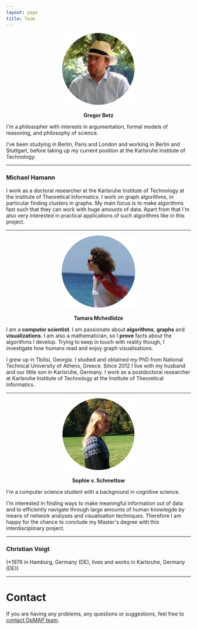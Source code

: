 ```yaml
---
layout: page
title: Team
---
```


<p align="center">
  <img src="images/Gregor.png" width="200"><br><br>
  <b>Gregor Betz</b>
</p>

I'm a philosopher with interests in argumentation, formal models of reasoning, and philosophy of science.

I've been studying in Berlin, Paris and London and working in Berlin and Stuttgart, before taking up my current position at the Karlsruhe Institute of Technology.

***

### Michael Hamann

I work as a doctoral researcher at the Karlsruhe Institute of Technology at the Institute of Theoretical Informatics. I work on graph algorithms, in particular finding clusters in graphs. My main focus is to make algorithms fast such that they can work with huge amounts of data. Apart from that I'm also very interested in practical applications of such algorithms like in this project.

***

<p align="center">
  <img src="images/Tamara.png" width="200"><br><br>
  <b>Tamara Mchedlidze</b>
</p>

I am a **computer scientist**. I am passionate about **algorithms**, **graphs** and **visualizations**.  I am also a mathematician, so I **prove** facts about the algorithms I develop. Trying to keep in touch with reality though, I investigate how humans read and enjoy graph visualisations.

I grew up in Tbilisi, Georgia. I studied and obtained my PhD from National Technical University of Athens, Greece.  Since 2012 I live  with my husband and our little son in Karlsruhe, Germany. I work as a postdoctoral researcher at Karlsruhe Institute of Technology at the Institute of Theoretical Informatics.

***

<p align="center">
  <img src="images/Sophie.png" width="200"><br><br>
  <b>Sophie v. Schmettow</b>
</p>

I'm a computer science student with a background in cognitive science. 

I'm interested in finding ways to make meaningful information out of data and to efficiently navigate through large amounts of human knowlegde by means of network analyses and visualisation techniques. Therefore I am happy for the chance to conclude my Master's degree with this interdisciplinary project. 

***

### Christian Voigt

(*1979 in Hamburg, Germany (DE), lives and works in Karlsruhe, Germany (DE))

***

# Contact
If you are having any problems, any questions or suggestions, feel free to [contact OpMAP team](mailto:opinionspacemap@gmail.com).
